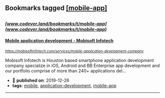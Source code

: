 ## Bookmarks tagged [[mobile-app]](https://www.codever.land/search?q=[mobile-app])

_<sup><sup>[www.codever.land/bookmarks/t/mobile-app](www.codever.land/bookmarks/t/mobile-app)</sup></sup>_
---
#### [Mobile application development - Mobisoft Infotech](https://mobisoftinfotech.com/services/mobile-application-development-company)
_<sup>https://mobisoftinfotech.com/services/mobile-application-development-company</sup>_

Mobisoft Infotech is Houston based smartphone application development company specialize in iOS, Android and BB Enterprise app development and our portfolio comprise of more than 240+ applications del...
* :calendar: **published on**: 2019-12-26
* **tags**: [mobile](../tagged/mobile.md), [application-development](../tagged/application-development.md), [mobile-app](../tagged/mobile-app.md)
---
